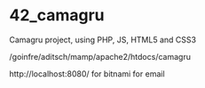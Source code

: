 # 42_camagru
Camagru project, using PHP, JS, HTML5 and CSS3

/goinfre/aditsch/mamp/apache2/htdocs/camagru

http://localhost:8080/ for bitnami for email
